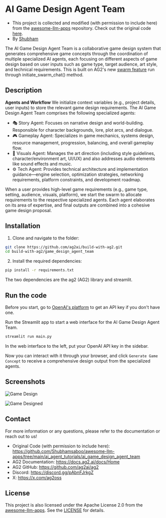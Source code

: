 # AI Game Design Agent Team

- This project is collected and modified (with permission to include here) from the [awesome-llm-apps](https://github.com/Shubhamsaboo/awesome-llm-apps) repository. Check out the original code [here](https://github.com/Shubhamsaboo/awesome-llm-apps/tree/main/ai_agent_tutorials/ai_game_design_agent_team).
- By [Shubham](https://x.com/Saboo_Shubham_)

The AI Game Design Agent Team is a collaborative game design system that generates comprehensive game concepts through the coordination of multiple specialized AI agents, each focusing on different aspects of game design based on user inputs such as game type, target audience, art style, and technical requirements. This is built on AG2's new [swarm feature](https://docs.ag2.ai/notebooks/agentchat_swarm#swarm-orchestration-with-ag2) run through initiate_swarm_chat() method.


## Description

**Agents and Workflow**
We initialize context variables (e.g., project details, user inputs) to store the relevant game design requirements. The AI Game Design Agent Team comprises the following specialized agents:
-	🎭 Story Agent:
Focuses on narrative design and world-building. Responsible for character backgrounds, lore, plot arcs, and dialogue.
-	🎮 Gameplay Agent:
Specializes in game mechanics, systems design, resource management, progression, balancing, and overall gameplay flow.
-	🎨 Visuals Agent:
Manages the art direction (including style guidelines, character/environment art, UI/UX) and also addresses audio elements like sound effects and music.
-	⚙️ Tech Agent:
Provides technical architecture and implementation guidance—engine selection, optimization strategies, networking requirements, platform constraints, and development roadmap.

When a user provides high-level game requirements (e.g., game type, setting, audience, visuals, platform), we start the swarm to allocate requirements to the respective specialized agents. Each agent elaborates on its area of expertise, and final outputs are combined into a cohesive game design proposal.

## Installation
1. Clone and navigate to the folder:
  ```bash
  git clone https://github.com/ag2ai/build-with-ag2.git
  cd build-with-ag2/game_design_agent_team
  ```
2. Install the required dependencies:
  ```bash
  pip install -r requirements.txt
  ```
The two dependencies are the ag2 (AG2) library and streamlit.

## Run the code

Before you start, go to [OpenAI's platform](https://platform.openai.com/) to get an API key if you don't have one.

Run the Streamlit app to start a web interface for the AI Game Design Agent Team.
```bash
streamlit run main.py
```

In the web interface to the left, put your OpenAI API key in the sidebar.

Now you can interact with it through your browser, and click `Generate Game Concept` to receive a comprehensive design output from the specialized agents.

## Screenshots

![Game Design](./assets/game-design-page.png)

![Game Designed](./assets/game-designed.png)

## Contact

For more information or any questions, please refer to the documentation or reach out to us!

- Original Code (with permission to include here): https://github.com/Shubhamsaboo/awesome-llm-apps/tree/main/ai_agent_tutorials/ai_game_design_agent_team
-	AG2 Documentation: https://docs.ag2.ai/docs/Home
-	AG2 GitHub: https://github.com/ag2ai/ag2
-	Discord: https://discord.gg/pAbnFJrkgZ
- X: https://x.com/ag2oss

## License

This project is also licensed under the Apache License 2.0 from the [awesome-llm-apps](https://github.com/Shubhamsaboo/awesome-llm-apps). See the [LICENSE](./LICENSE) for details.
